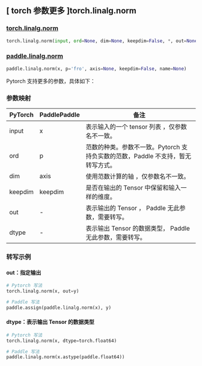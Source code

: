 ## [ torch 参数更多 ]torch.linalg.norm

### [torch.linalg.norm](https://pytorch.org/docs/stable/generated/torch.linalg.norm.html#torch.linalg.norm)

```python
torch.linalg.norm(input, ord=None, dim=None, keepdim=False, *, out=None, dtype=None)
```

### [paddle.linalg.norm](https://www.paddlepaddle.org.cn/documentation/docs/zh/develop/api/paddle/linalg/norm_cn.html#norm)

```python
paddle.linalg.norm(x, p='fro', axis=None, keepdim=False, name=None)
```

Pytorch 支持更多的参数，具体如下：
### 参数映射
| PyTorch       | PaddlePaddle | 备注                                                   |
| ------------- | ------------ | ------------------------------------------------------ |
| input | x         | 表示输入的一个 tensor 列表 ，仅参数名不一致。                    |
| ord | p         | 范数的种类。参数不一致。Pytorch 支持负实数的范数，Paddle 不支持，暂无转写方式。                   |
| dim | axis         | 使用范数计算的轴 ，仅参数名不一致。                    |
| keepdim | keepdim         | 是否在输出的 Tensor 中保留和输入一样的维度。                    |
| out       | -       | 表示输出的 Tensor ， Paddle 无此参数，需要转写。 |
| dtype       | -       | 表示输出 Tensor 的数据类型， Paddle 无此参数，需要转写。 |

### 转写示例

#### out：指定输出

```python
# Pytorch 写法
torch.linalg.norm(x, out=y)

# Paddle 写法
paddle.assign(paddle.linalg.norm(x), y)
```

#### dtype：表示输出 Tensor 的数据类型

```python
# Pytorch 写法
torch.linalg.norm(x, dtype=torch.float64)

# Paddle 写法
paddle.linalg.norm(x.astype(paddle.float64))
```
